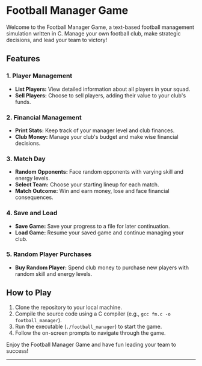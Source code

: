 # Football Manager Game

Welcome to the Football Manager Game, a text-based football management simulation written in C. Manage your own football club, make strategic decisions, and lead your team to victory!

## Features

### 1. Player Management
- **List Players:** View detailed information about all players in your squad.
- **Sell Players:** Choose to sell players, adding their value to your club's funds.

### 2. Financial Management
- **Print Stats:** Keep track of your manager level and club finances.
- **Club Money:** Manage your club's budget and make wise financial decisions.

### 3. Match Day
- **Random Opponents:** Face random opponents with varying skill and energy levels.
- **Select Team:** Choose your starting lineup for each match.
- **Match Outcome:** Win and earn money, lose and face financial consequences.

### 4. Save and Load
- **Save Game:** Save your progress to a file for later continuation.
- **Load Game:** Resume your saved game and continue managing your club.

### 5. Random Player Purchases
- **Buy Random Player:** Spend club money to purchase new players with random skill and energy levels.

## How to Play

1. Clone the repository to your local machine.
2. Compile the source code using a C compiler (e.g., `gcc fm.c -o football_manager`).
3. Run the executable (`./football_manager`) to start the game.
4. Follow the on-screen prompts to navigate through the game.

Enjoy the Football Manager Game and have fun leading your team to success!

---
